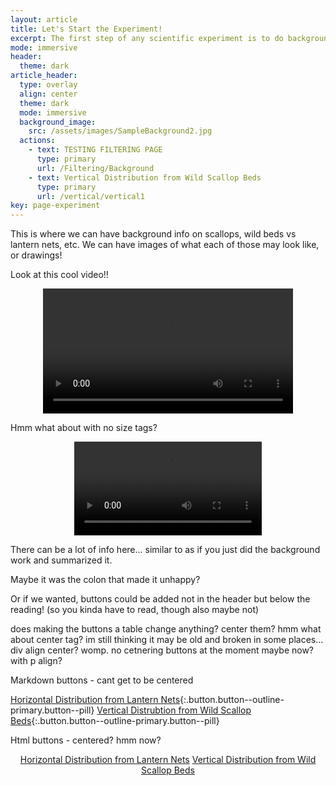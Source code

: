 ```yaml
---
layout: article
title: Let's Start the Experiment!
excerpt: The first step of any scientific experiment is to do background research. Scroll down to read the background information, then select which experiment you would like to conduct!
mode: immersive
header:
  theme: dark
article_header:
  type: overlay
  align: center
  theme: dark
  mode: immersive
  background_image:
    src: /assets/images/SampleBackground2.jpg
  actions:
    - text: TESTING FILTERING PAGE
      type: primary
      url: /Filtering/Background
    - text: Vertical Distribution from Wild Scallop Beds
      type: primary
      url: /vertical/vertical1
key: page-experiment
---
```



This is where we can have background info on scallops, wild beds vs lantern nets, etc. We can have images of what each of those may look like, or drawings! 

Look at this cool video!!

<p align="center">
<video width="400" controls>
  <source src="/assets/videos/Scallop.mp4" type="video/mp4">
</video> </p>

Hmm what about with no size tags?
<p align="center">
<video controls>
  <source src="/assets/videos/Scallop.mp4" type="video/mp4">
</video> </p>

There can be a lot of info here... similar to as if you just did the background work and summarized it.

Maybe it was the colon that made it unhappy?

Or if we wanted, buttons could be added not in the header but below the reading! (so you kinda have to read, though also maybe not)

does making the buttons a table change anything? center them? hmm what about center tag? im still thinking it may be old and broken in some places... div align center? womp. no cetnering buttons at the moment maybe now? with p align?

Markdown buttons - cant get to be centered

[Horizontal Distribution from Lantern Nets](#){:.button.button--outline-primary.button--pill}  [Vertical Distrubtion from Wild Scallop Beds](#){:.button.button--outline-primary.button--pill}


Html buttons - centered? hmm now?

<p align="center">
<a class="button button--outline-primary button--pill" href="horizontal/horizontal1">Horizontal Distribution from Lantern Nets</a> <a align="center" class="button button--outline-primary button--pill" href="vertical/vertical1">Vertical Distribution from Wild Scallop Beds</a> </p>

